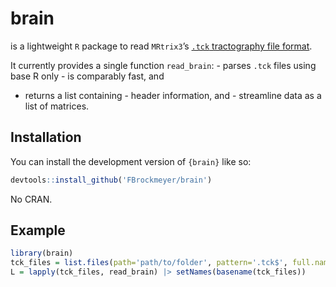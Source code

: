 
# brain

<!-- badges: start -->
<!-- badges: end -->

is a lightweight `R` package to read `MRtrix3`’s [`.tck` tractography
file
format](https://mrtrix.readthedocs.io/en/dev/getting_started/image_data.html#tracks-file-format-tck).

It currently provides a single function `read_brain`: - parses `.tck`
files using base R only - is comparably fast, and  
- returns a list containing - header information, and - streamline data
as a list of matrices.

## Installation

You can install the development version of `{brain}` like so:

``` r
devtools::install_github('FBrockmeyer/brain')
```

No CRAN.

## Example

``` r
library(brain)
tck_files = list.files(path='path/to/folder', pattern='.tck$', full.names=TRUE)
L = lapply(tck_files, read_brain) |> setNames(basename(tck_files))
```

